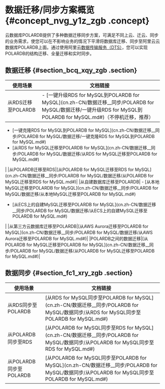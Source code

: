 # 数据迁移/同步方案概览 {#concept_nvg_y1z_zgb .concept}

云数据库POLARDB提供了多种数据迁移同步方案，可满足不同上云、迁云、同步的业务需求，使您可以在不影响业务的情况下平滑将数据库迁移、同步至阿里云云数据库POLARDB上面。通过使用阿里云[数据传输服务（DTS）](https://help.aliyun.com/document_detail/26592.html)，您可以实现POLARDB的结构迁移、全量迁移和实时同步。

## 数据迁移 {#section_bcq_xqy_zgb .section}

|使用场景|文档链接|
|----|----|
|从RDS迁移至POLARDB| -   [一键升级RDS for MySQL到POLARDB for MySQL](cn.zh-CN/数据迁移__同步/POLARDB for MySQL/数据迁移/一键升级RDS for MySQL到POLARDB for MySQL.md#)（不停机迁移，推荐）
-   [一键克隆RDS for MySQL到POLARDB for MySQL](cn.zh-CN/数据迁移__同步/POLARDB for MySQL/数据迁移/一键克隆RDS for MySQL到POLARDB for MySQL.md#)
-   [从RDS for MySQL迁移至POLARDB for MySQL](cn.zh-CN/数据迁移__同步/POLARDB for MySQL/数据迁移/从RDS for MySQL迁移至POLARDB for MySQL.md#)

 |
|从POLARDB迁移至RDS|[从POLARDB for MySQL迁移至RDS for MySQL](cn.zh-CN/数据迁移__同步/POLARDB for MySQL/数据迁移/从POLARDB for MySQL迁移至RDS for MySQL.md#)|
|从自建数据库迁移至POLARDB| -   [从本地MySQL迁移至POLARDB for MySQL](cn.zh-CN/数据迁移__同步/POLARDB for MySQL/数据迁移/从本地MySQL迁移至POLARDB for MySQL.md#)
-   [从ECS上的自建MySQL迁移至POLARDB for MySQL](cn.zh-CN/数据迁移__同步/POLARDB for MySQL/数据迁移/从ECS上的自建MySQL迁移至POLARDB for MySQL.md#)

 |
|从第三方云数据库迁移至POLARDB|[从AWS Aurora迁移至POLARDB for MySQL](cn.zh-CN/数据迁移__同步/POLARDB for MySQL/数据迁移/从AWS Aurora迁移至POLARDB for MySQL.md#)|
|POLARDB之间的数据迁移|[从POLARDB for MySQL迁移至POLARDB for MySQL](cn.zh-CN/数据迁移__同步/POLARDB for MySQL/数据迁移/从POLARDB for MySQL迁移至POLARDB for MySQL.md#)|

## 数据同步 {#section_fc1_xry_zgb .section}

|使用场景|文档链接|
|----|----|
|从RDS同步至POLARDB|[从RDS for MySQL同步至POLARDB for MySQL](cn.zh-CN/数据迁移__同步/POLARDB for MySQL/数据同步/从RDS for MySQL同步至POLARDB for MySQL.md#)|
|从POLARDB同步至RDS|[从POLARDB for MySQL同步至RDS for MySQL](cn.zh-CN/数据迁移__同步/POLARDB for MySQL/数据同步/从POLARDB for MySQL同步至RDS for MySQL.md#)|
|从POLARDB同步至POLARDB|[从POLARDB for MySQL同步至POLARDB for MySQL](cn.zh-CN/数据迁移__同步/POLARDB for MySQL/数据同步/从POLARDB for MySQL同步至POLARDB for MySQL.md#)|

